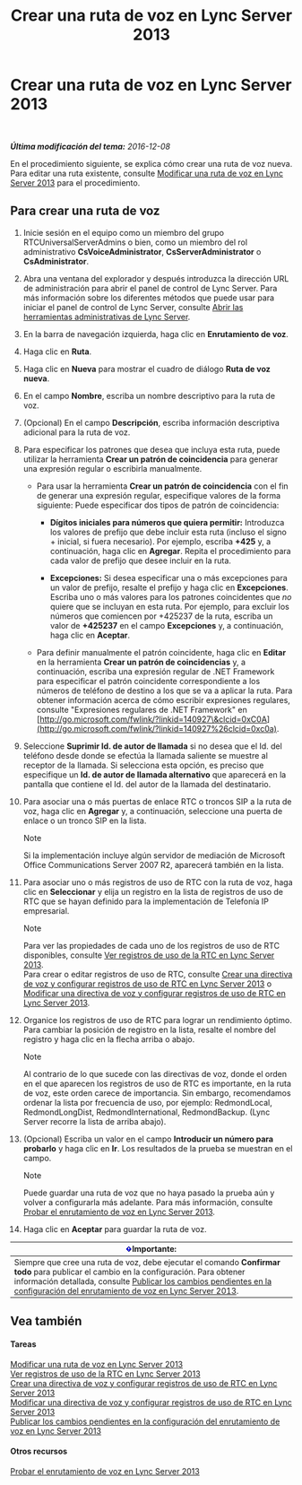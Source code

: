 ﻿---
title: Crear una ruta de voz en Lync Server 2013
TOCTitle: Crear una ruta de voz en Lync Server 2013
ms:assetid: d189057d-cc9d-4622-9d10-f5385d703faf
ms:mtpsurl: https://technet.microsoft.com/es-es/library/Gg398898(v=OCS.15)
ms:contentKeyID: 48276743
ms.date: 01/07/2017
mtps_version: v=OCS.15
ms.translationtype: HT
---

# Crear una ruta de voz en Lync Server 2013

 

_**Última modificación del tema:** 2016-12-08_

En el procedimiento siguiente, se explica cómo crear una ruta de voz nueva. Para editar una ruta existente, consulte [Modificar una ruta de voz en Lync Server 2013](lync-server-2013-modify-a-voice-route.md) para el procedimiento.

## Para crear una ruta de voz

1.  Inicie sesión en el equipo como un miembro del grupo RTCUniversalServerAdmins o bien, como un miembro del rol administrativo **CsVoiceAdministrator**, **CsServerAdministrator** o **CsAdministrator**.

2.  Abra una ventana del explorador y después introduzca la dirección URL de administración para abrir el panel de control de Lync Server. Para más información sobre los diferentes métodos que puede usar para iniciar el panel de control de Lync Server, consulte [Abrir las herramientas administrativas de Lync Server](lync-server-2013-open-lync-server-administrative-tools.md).

3.  En la barra de navegación izquierda, haga clic en **Enrutamiento de voz**.

4.  Haga clic en **Ruta**.

5.  Haga clic en **Nueva** para mostrar el cuadro de diálogo **Ruta de voz nueva**.

6.  En el campo **Nombre**, escriba un nombre descriptivo para la ruta de voz.

7.  (Opcional) En el campo **Descripción**, escriba información descriptiva adicional para la ruta de voz.

8.  Para especificar los patrones que desea que incluya esta ruta, puede utilizar la herramienta **Crear un patrón de coincidencia** para generar una expresión regular o escribirla manualmente.
    
      - Para usar la herramienta **Crear un patrón de coincidencia** con el fin de generar una expresión regular, especifique valores de la forma siguiente: Puede especificar dos tipos de patrón de coincidencia:
        
          - **Dígitos iniciales para números que quiera permitir:** Introduzca los valores de prefijo que debe incluir esta ruta (incluso el signo + inicial, si fuera necesario). Por ejemplo, escriba **+425** y, a continuación, haga clic en **Agregar**. Repita el procedimiento para cada valor de prefijo que desee incluir en la ruta.
        
          - **Excepciones:** Si desea especificar una o más excepciones para un valor de prefijo, resalte el prefijo y haga clic en **Excepciones**. Escriba uno o más valores para los patrones coincidentes que *no* quiere que se incluyan en esta ruta. Por ejemplo, para excluir los números que comiencen por +425237 de la ruta, escriba un valor de **+425237** en el campo **Excepciones** y, a continuación, haga clic en **Aceptar**.
    
      - Para definir manualmente el patrón coincidente, haga clic en **Editar** en la herramienta **Crear un patrón de coincidencias** y, a continuación, escriba una expresión regular de .NET Framework para especificar el patrón coincidente correspondiente a los números de teléfono de destino a los que se va a aplicar la ruta. Para obtener información acerca de cómo escribir expresiones regulares, consulte "Expresiones regulares de .NET Framework" en [http://go.microsoft.com/fwlink/?linkid=140927\&clcid=0xC0A](http://go.microsoft.com/fwlink/?linkid=140927%26clcid=0xc0a).

9.  Seleccione **Suprimir Id. de autor de llamada** si no desea que el Id. del teléfono desde donde se efectúa la llamada saliente se muestre al receptor de la llamada. Si selecciona esta opción, es preciso que especifique un **Id. de autor de llamada alternativo** que aparecerá en la pantalla que contiene el Id. del autor de la llamada del destinatario.

10. Para asociar una o más puertas de enlace RTC o troncos SIP a la ruta de voz, haga clic en **Agregar** y, a continuación, seleccione una puerta de enlace o un tronco SIP en la lista.
    

    > [!NOTE]
    > Si la implementación incluye algún servidor de mediación de Microsoft Office Communications Server 2007 R2, aparecerá también en la lista.



11. Para asociar uno o más registros de uso de RTC con la ruta de voz, haga clic en **Seleccionar** y elija un registro en la lista de registros de uso de RTC que se hayan definido para la implementación de Telefonía IP empresarial.
    

    > [!NOTE]
    > Para ver las propiedades de cada uno de los registros de uso de RTC disponibles, consulte <A href="lync-server-2013-view-pstn-usage-records.md">Ver registros de uso de la RTC en Lync Server 2013</A>.<BR>Para crear o editar registros de uso de RTC, consulte <A href="lync-server-2013-create-a-voice-policy-and-configure-pstn-usage-records.md">Crear una directiva de voz y configurar registros de uso de RTC en Lync Server 2013</A> o <A href="lync-server-2013-modify-a-voice-policy-and-configure-pstn-usage-records.md">Modificar una directiva de voz y configurar registros de uso de RTC en Lync Server 2013</A>.



12. Organice los registros de uso de RTC para lograr un rendimiento óptimo. Para cambiar la posición de registro en la lista, resalte el nombre del registro y haga clic en la flecha arriba o abajo.
    

    > [!NOTE]
    > Al contrario de lo que sucede con las directivas de voz, donde el orden en el que aparecen los registros de uso de RTC es importante, en la ruta de voz, este orden carece de importancia. Sin embargo, recomendamos ordenar la lista por frecuencia de uso, por ejemplo: RedmondLocal, RedmondLongDist, RedmondInternational, RedmondBackup. (Lync Server recorre la lista de arriba abajo).



13. (Opcional) Escriba un valor en el campo **Introducir un número para probarlo** y haga clic en **Ir**. Los resultados de la prueba se muestran en el campo.
    

    > [!NOTE]
    > Puede guardar una ruta de voz que no haya pasado la prueba aún y volver a configurarla más adelante. Para más información, consulte <A href="lync-server-2013-test-voice-routing.md">Probar el enrutamiento de voz en Lync Server 2013</A>.



14. Haga clic en **Aceptar** para guardar la ruta de voz.

<table>
<thead>
<tr class="header">
<th><img src="images/Gg425917.important(OCS.15).gif" title="important" alt="important" />Importante:</th>
</tr>
</thead>
<tbody>
<tr class="odd">
<td>Siempre que cree una ruta de voz, debe ejecutar el comando <strong>Confirmar todo</strong> para publicar el cambio en la configuración. Para obtener información detallada, consulte <a href="lync-server-2013-publish-pending-changes-to-the-voice-routing-configuration.md">Publicar los cambios pendientes en la configuración del enrutamiento de voz en Lync Server 2013</a>.</td>
</tr>
</tbody>
</table>


## Vea también

#### Tareas

[Modificar una ruta de voz en Lync Server 2013](lync-server-2013-modify-a-voice-route.md)  
[Ver registros de uso de la RTC en Lync Server 2013](lync-server-2013-view-pstn-usage-records.md)  
[Crear una directiva de voz y configurar registros de uso de RTC en Lync Server 2013](lync-server-2013-create-a-voice-policy-and-configure-pstn-usage-records.md)  
[Modificar una directiva de voz y configurar registros de uso de RTC en Lync Server 2013](lync-server-2013-modify-a-voice-policy-and-configure-pstn-usage-records.md)  
[Publicar los cambios pendientes en la configuración del enrutamiento de voz en Lync Server 2013](lync-server-2013-publish-pending-changes-to-the-voice-routing-configuration.md)  

#### Otros recursos

[Probar el enrutamiento de voz en Lync Server 2013](lync-server-2013-test-voice-routing.md)

